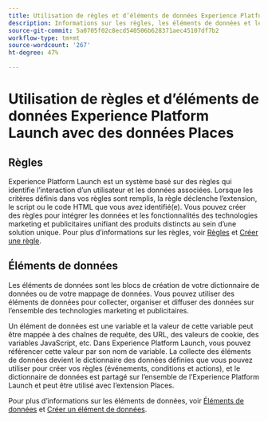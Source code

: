 ```yaml
---
title: Utilisation de règles et d’éléments de données Experience Platform Launch avec des données Places.
description: Informations sur les règles, les éléments de données et les données de Places.
source-git-commit: 5a0705f02c8ecd540506b628371aec45107df7b2
workflow-type: tm+mt
source-wordcount: '267'
ht-degree: 47%

---
```



# Utilisation de règles et d’éléments de données Experience Platform Launch avec des données Places

## Règles

Experience Platform Launch est un système basé sur des règles qui identifie l’interaction d’un utilisateur et les données associées. Lorsque les critères définis dans vos règles sont remplis, la règle déclenche l’extension, le script ou le code HTML que vous avez identifié(e). Vous pouvez créer des règles pour intégrer les données et les fonctionnalités des technologies marketing et publicitaires unifiant des produits distincts au sein d’une solution unique. Pour plus d’informations sur les règles, voir [Règles](https://docs.adobe.com/content/help/fr-FR/launch/using/reference/manage-resources/rules.translate.html) et [Créer une règle](https://docs.adobe.com/content/help/fr-FR/launch/using/reference/manage-resources/rules.translate.html#create-a-rule).

## Éléments de données

Les éléments de données sont les blocs de création de votre dictionnaire de données ou de votre mappage de données. Vous pouvez utiliser des éléments de données pour collecter, organiser et diffuser des données sur l’ensemble des technologies marketing et publicitaires.

Un élément de données est une variable et la valeur de cette variable peut être mappée à des chaînes de requête, des URL, des valeurs de cookie, des variables JavaScript, etc. Dans Experience Platform Launch, vous pouvez référencer cette valeur par son nom de variable. La collecte des éléments de données devient le dictionnaire des données définies que vous pouvez utiliser pour créer vos règles (événements, conditions et actions), et le dictionnaire de données est partagé sur l’ensemble de l’Experience Platform Launch et peut être utilisé avec l’extension Places.

Pour plus d’informations sur les éléments de données, voir [Éléments de données](https://docs.adobe.com/content/help/fr-FR/launch/using/reference/manage-resources/data-elements.translate.html) et [Créer un élément de données](https://docs.adobe.com/content/help/fr-FR/launch/using/reference/manage-resources/data-elements.translate.html#create-a-data-element).

